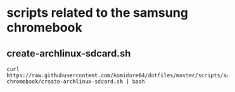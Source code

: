 # scripts related to the samsung chromebook

## create-archlinux-sdcard.sh

```
curl https://raw.githubusercontent.com/komidore64/dotfiles/master/scripts/samsung-chromebook/create-archlinux-sdcard.sh | bash
```
